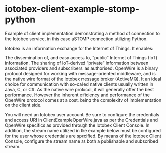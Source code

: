 # iotobex-client-example-stomp-python

Example of client implementation demonstrating a method of connection to the Iotobex service, in this case aSTOMP connection utilizing Python.

Iotobex is an information exchange for the Internet of Things. It enables:

The dissemination of, and easy access to, “public” Internet of Things (IoT) information.
The sharing of IoT-derived “private” information between associated providers and subscribers, as authorised.
OpenWire is a binary protocol designed for working with message-oriented middleware, and is the native wire format of the Iotobex message broker (ActiveMQ). It an ideal choice for communication with so-called native clients usually written in Java, C, or C#. As the native wire protocol, it will generally offer the best performance. However the inherent efficiency and performance of the OpenWire protocol comes at a cost, being the complexity of implementation on the client side.

You will need an Iotobex user account. Be sure to configure the credentials and access URI in ClientExampleOpenWire.java as per the Credentials and OpenWire specifics as provided through the Iotobex Client Console. In addition, the stream name utilized in the example below must be configured for the user whose credentials are specified. By means of the Iotobex Client Console, configure the stream name as both a publishable and subscribed stream.
